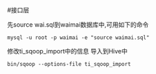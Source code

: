 #接口层

先source wai.sql到waimai数据库中,可用如下的命令
```
mysql -u root -p waimai -e "source waimai.sql"
```

修改ti_sqoop_import中的信息
导入到Hive中

```
bin/sqoop --options-file ti_sqoop_import
```
